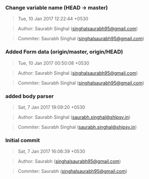 ### Change variable name (HEAD -> master)
>Tue, 10 Jan 2017 12:22:44 +0530

>Author: Saurabh Singhal (singhalsaurabh95@gmail.com)

>Commiter: Saurabh Singhal (singhalsaurabh95@gmail.com)




### Added Form data (origin/master, origin/HEAD)
>Tue, 10 Jan 2017 00:50:08 +0530

>Author: Saurabh Singhal (singhalsaurabh95@gmail.com)

>Commiter: Saurabh Singhal (singhalsaurabh95@gmail.com)




### added body parser
>Sat, 7 Jan 2017 19:09:20 +0530

>Author: Saurabh Singhal (saurabh.singhal@shipsy.in)

>Commiter: Saurabh Singhal (saurabh.singhal@shipsy.in)




### Initial commit
>Sat, 7 Jan 2017 16:06:39 +0530

>Author: Saurabh (singhalsaurabh95@gmail.com)

>Commiter: Saurabh (singhalsaurabh95@gmail.com)




